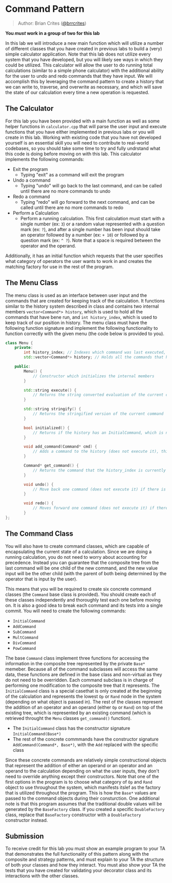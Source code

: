 # Command Pattern

> Author: Brian Crites ([@brrcrites](https://github.com/brrcrites))

**You *must* work in a group of two for this lab**

In this lab we will introduce a new main function which will utilize a number of different classes that you have created in previous labs to build a (very) simple calculator application. Note that this lab does not utilize every system that you have developed, but you will likely see ways in which they could be utilized. This calculator will allow the user to do running total calculations (similar to a simple phone calculator) with the additional ability for the user to undo and redo commands that they have input. We will accomplish this by leveraging the command pattern to create a history that we can write to, traverse, and overwrite as necessary, and which will save the state of our calculation every time a new operation is requested.

## The Calculator

For this lab you have been provided with a main function as well as some helper functions in `calculator.cpp` that will parse the user input and execute functions that you have either implemented in previous labs or you will create in this lab. Working with existing code that you have not developed yourself is an essential skill you will need to contribute to real-world codebases, so you should take some time to try and fully undrstand what this code is doing before moving on with this lab. This calculator implements the following commands:

* Exit the program
  * Typing "exit" as a command will exit the program
* Undo a command
  * Typing "undo" will go back to the last command, and can be called until there are no more commands to undo
* Redo a command
  * Typing "redo" will go forward to the next command, and can be called until there are no more commands to redo
* Perform a Calculation
  * Perform a running calculation. This first calculation must start with a single number (ex: `3`) or a random value represented with a question mark (ex: `?`), and after a single number has been input should take an operator followed by a number (ex: `+ 10`) or followed by a question mark (ex: `^ ?`). Note that a space is required between the operator and the operand.

Additionally, it has an initial function which requests that the user specifies what category of operators the user wants to work in and creates the matching factory for use in the rest of the program.

## The Menu Class

The menu class is used as an interface between user input and the commands that are created for keeping track of the calculation. It functions similar to the history system described in class and contains two internal members `vector<Command*> history`, which is used to hold all the commands that have bene run, and `int history_index`, which is used to keep track of our position in history. The menu class must have the following function signature and implement the following functionality to function correctly with the given menu (the code below is provided to you).

```c++
class Menu {
    private:
        int history_index; // Indexes which command was last executed, accounting for undo and redo functions
        std::vector<Command*> history; // Holds all the commands that have been executed until now

    public:
        Menu() {
            // Constructor which initializes the internal members
        }

        std::string execute() {
            // Returns the string converted evaluation of the current command
        }

        std::string stringify() {
            // Returns the stringified version of the current command
        }

        bool initialized() {
            // Returns if the history has an InitialCommand, which is necessary to start the calculation
        }

        void add_command(Command* cmd) {
            // Adds a command to the history (does not execute it), this may require removal of some other commands depending on where history_index is
        }

        Command* get_command() {
            // Returns the command that the history_index is currently referring to
        }

        void undo() {
            // Move back one command (does not execute it) if there is a command to undo
        }

        void redo() {
            // Moves forward one command (does not execute it) if there is a command to redo
        }
};
```

## The Command Class

You will also have to create command classes, which are capable of encapsulating the current state of a calculation. Since we are doing a running calculation, you do not need to worry about accounting for precedence. Instead you can guarantee that the composite tree from the last command will be one child of the new command, and the new value input will be the other child (with the parent of both being determined by the operator that is input by the user).

This means that you will be required to create six concrete command classes (the `Command` base class is provided). You should create each of these classes independently and thoroughly test each one before moving on. It is also a good idea to break each command and its tests into a single commit. You will need to create the following commands:

* `InitialCommand`
* `AddCommand`
* `SubCommand`
* `MultCommand`
* `DivCommand`
* `PowCommand`

The base `Command` class implement three functions for accessing the information in the composite tree represented by the private `Base*` memeber. Because all of the command subclasses will access the same data, these functions are defined in the base class and non-virtual as they do not need to be overridden. Each command subclass is in charge of performing one modification to the composite tree that it represents. The `InitialCommand` class is a special casethat is only created at the beginning of the calculation and represents the lowest `Op` or `Rand` node in the system (depending on what object is passed in). The rest of the classes represent the addition of an operator and an operand (either `Op` or `Rand`) on top of the existing tree, which is represented by an existing command (which is retrieved throught the `Menu` classes `get_command()` function).

* The `InitialCommand` class has the constructor signature `InitialCommand(Base*)`
* The rest of the concrete commmands have the constructor signature `AddCommand(Command*, Base*)`, with the `Add` replaced with the specific class

Since these concrete commands are relatively simple constructional objects that represent the addition of either an operand or an operator and an operand to the calculation depending on what the user inputs, they don't need to override anything except their constructors. Note that one of the first options in the program is to choose what category of `Op` and `Rand` object to use throughout the system, which manifests itslef as the factory that is utilized throughout the program. This is how the `Base*` values are passed to the command objects during their consturction. One additional note is that this program assumes that the traditional double values will be generated by the `BaseFactory` class. If you created a specific `DoubleFactory` class, replace that `BaseFactory` constructor with a `DoubleFactory` constructor instead.

## Submission

To receive credit for this lab you must show an example program to your TA that demonstrates the full functionality of this pattern along with the composite and strategy patterns, and must explain to your TA the structure of both your classes and how they interact. You must also show your TA the tests that you have created for validating your decorator class and its interactions with the other classes.
